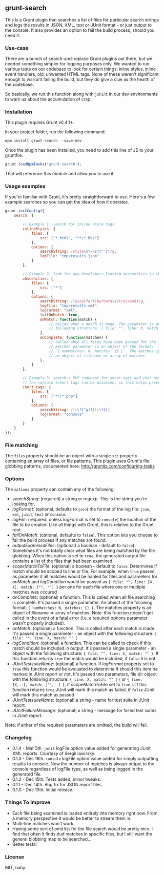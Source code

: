 ## grunt-search

This is a Grunt plugin that searches a list of files for particular search strings and logs the results in JSON, XML,
text or JUnit format - or just output to the console. It also provides an option to fail the build process, should you
need it.

### Use-case

There are a bunch of search-and-replace Grunt plugins out there, but we needed something simpler for logging purposes
only. We wanted to run various tests on our codebase to look for certain things: inline styles, inline event handlers,
old, unwanted HTML tags. None of these weren't significant enough to warrant failing the build, but they do give a
clue as the health of the codebase.

So basically, we run this function along with `jshint` in our dev environments to warn us about the accumulation of crap.

### Installation

This plugin requires Grunt v0.4.1+.

In your project folder, run the following command:

```js
npm install grunt-search --save-dev
```

Once the plugin has been installed, you need to add this line of JS to your gruntfile:

```js
grunt.loadNpmTasks('grunt-search');
```

That will reference this module and allow you to use it.


### Usage examples

If you're familiar with Grunt, it's pretty straightforward to use. Here's a few example searches so you can get the idea
of how it operates.

```js
grunt.initConfig({
    search: {

        // Example 1: search for inline style tags
        inlineStyles: {
            files: {
                src: ["*.html", "**/*.hbs"]
            },
            options: {
                searchString: /style\s?=\s?["']*/g,
                logFile: "tmp/results.json"
            }
        },

        // Example 2: look for any developers leaving obscenities in the codebase
        obscenities: {
            files: {
                src: ["*"]
            },
            options: {
                searchString: /(poop|fart|Barbara\sStreisand)/g,
                logFile: "tmp/results.xml",
                logFormat: "xml",
                failOnMatch: true,
                onMatch: function(match) {
                    // called when a match is made. The parameter is an object of the
                    // following structure: { file: "", line: X, match: "" }
                },
                onComplete: function(matches) {
                    // called when all files have been parsed for the target. The
                    // matches parameter is an object of the format:
                    // `{ numMatches: N, matches: {} }`. The matches /property is
                    // an object of filename => array of matches
                },
            }
        },

        // Example 3: search a PHP codebase for short-tags and just output the findings to
        // the console (short tags can be disabled, so this helps prevent them sneaking in!)
		short_tags: {
			files: {
				src: ["**/*.php"]
			},
			options: {
				searchString: /(<\?[^p])|(<\?$)/,
				logFormat: "console"
			}
		}
    }
});
```

### File matching

The `files` property should be an object with a single `src` property containing an array of files, or file patterns.
This plugin uses Grunt's file globbing patterns, documented here:
http://gruntjs.com/configuring-tasks


### Options

The `options` property can contain any of the following:

- *searchString*: (required) a string or regexp. This is the string you're looking for.
- *logFormat*: (optional, defaults to `json`) the format of the log file: `json`, `xml`, `junit`, `text` or `console`.
- *logFile*: (required, unless logFormat is set to `console`) the location of the file to be created. Like all things with
Grunt, this is relative to the Grunt root.
- *failOnMatch*: (optional, defaults to `false`). This option lets you choose to fail the build process if any matches
are found.
- *outputExaminedFiles*: (optional) a boolean - default to `false`). Sometimes it's not totally clear what files are
being matched by the file globbing. When this option is set to `true`, the generated output file contains a list of the
files that had been examined.
- *scopeMatchToFile*: (optional) a boolean - default to `false`. Determines if match should be scoped to line or file. For example, when `true` passed as parameter it all matches would be hanled for files and parameters for *onMatch* and *logCondition* would be passed as `{ file: "", line: [X, X], match: ["", ""] }` per one for each file where one or multiple matches was occured
- *onComplete*: (optional) a function. This is called when all file searching is complete. It's passed a single parameter.
An object of the following format: `{ numMatches: N, matches: {} }`. The matches property is an object of
filename => array of matches. Note: this function doesn't get called in the event of a fatal error (i.e. a required
options parameter wasn't properly included).
- *onMatch*: (optional) a function. This is called after each match is made. It's passed a single parameter - an object
with the following structure: `{ file: "", line: X, match: "" }`
- *logCondition*: (optional) a function. This can be called to check if this match should be included in output. It's
passed a single parameter - an object with the following structure: `{ file: "", line: X, match: "" }`. If this function
returns `true` the match would be included, if `false` it is not.
- *JUnitTestsuiteName*: (optional) a function. If *logFormat* property set to `true` this function would be evaluated to determine if should this item be marked in JUnit report or not. It's passed two parameters, file dir object
with the following structure: `{ line: X, match: "" }` ( or `{ line: [X,..], match: ["",..] }`, if scopeMatchToFile set to `true` ). If this function returns `true` JUnit will mark this match as failed, if `false` JUnit will mark this match as passed.
- *JUnitTestsuiteName*: (optional) a string - name for test suite in JUnit report.
- *JUnitFailureMessage*: (optional) a string - message for failed test suites in JUnit report.

Note: if either of the required parameters are omitted, the build will fail.

### Changelog

- 0.1.4 - Mar 5th. `junit` logFile option value added for generating JUnit XML reports. Courtesy of Sergii Iavorsky.
- 0.1.3 - Dec 18th. `console` logFile option value added for simply outputting results to console. Now the number of
matches is always output to the console regardless of logFile type, as well as being logged in the generated file.
- 0.1.2 - Dec 15th. Tests added, minor tweaks.
- 0.1.1 - Dec 14th. Bug fix for JSON report files.
- 0.1.0 - Dec 13th. Initial release.

### Things To Improve

- Each file being examined is loaded entirely into memory right now. From a memory perspective it would be better to
stream them in.
- Multi-line matches won't work.
- Having some sort of omit list for the file search would be pretty nice. I find that often it finds dud matches in specific files, but I still want the general blobbing map to be searched...
- Better tests!

### License

MIT, baby.

